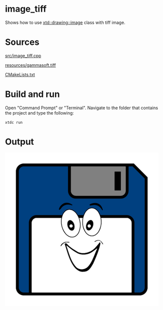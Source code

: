 # image_tiff

Shows how to use [xtd::drawing::image](https://gammasoft71.github.io/xtd/reference_guides/latest/classxtd_1_1drawing_1_1image.html) class with tiff image.

# Sources

[src/image_tiff.cpp](src/image_tiff.cpp)

[resources/gammasoft.tiff](resources/gammasoft.tiff)

[CMakeLists.txt](CMakeLists.txt)

# Build and run

Open "Command Prompt" or "Terminal". Navigate to the folder that contains the project and type the following:

```shell
xtdc run
```

# Output

![Screenshot](../../../../docs/pictures/examples/image_tiff.png)
